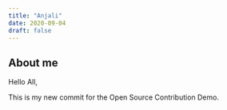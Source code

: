 ```yaml
---
title: "Anjali"
date: 2020-09-04
draft: false
---
```


## About me
Hello All,

This is my new commit for the Open Source Contribution Demo.


